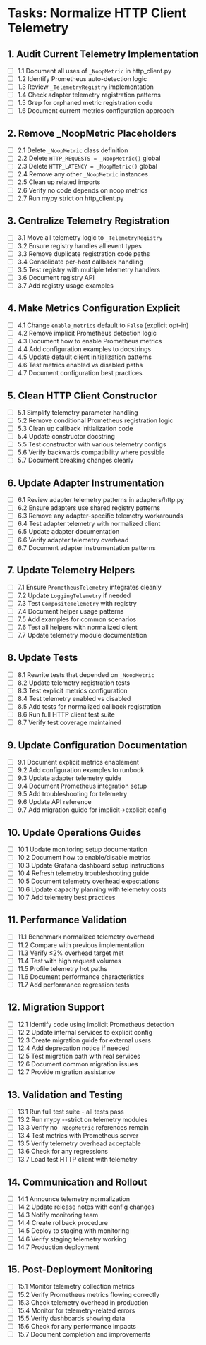 # Tasks: Normalize HTTP Client Telemetry

## 1. Audit Current Telemetry Implementation

- [ ] 1.1 Document all uses of `_NoopMetric` in http_client.py
- [ ] 1.2 Identify Prometheus auto-detection logic
- [ ] 1.3 Review `_TelemetryRegistry` implementation
- [ ] 1.4 Check adapter telemetry registration patterns
- [ ] 1.5 Grep for orphaned metric registration code
- [ ] 1.6 Document current metrics configuration approach

## 2. Remove _NoopMetric Placeholders

- [ ] 2.1 Delete `_NoopMetric` class definition
- [ ] 2.2 Delete `HTTP_REQUESTS = _NoopMetric()` global
- [ ] 2.3 Delete `HTTP_LATENCY = _NoopMetric()` global
- [ ] 2.4 Remove any other `_NoopMetric` instances
- [ ] 2.5 Clean up related imports
- [ ] 2.6 Verify no code depends on noop metrics
- [ ] 2.7 Run mypy strict on http_client.py

## 3. Centralize Telemetry Registration

- [ ] 3.1 Move all telemetry logic to `_TelemetryRegistry`
- [ ] 3.2 Ensure registry handles all event types
- [ ] 3.3 Remove duplicate registration code paths
- [ ] 3.4 Consolidate per-host callback handling
- [ ] 3.5 Test registry with multiple telemetry handlers
- [ ] 3.6 Document registry API
- [ ] 3.7 Add registry usage examples

## 4. Make Metrics Configuration Explicit

- [ ] 4.1 Change `enable_metrics` default to `False` (explicit opt-in)
- [ ] 4.2 Remove implicit Prometheus detection logic
- [ ] 4.3 Document how to enable Prometheus metrics
- [ ] 4.4 Add configuration examples to docstrings
- [ ] 4.5 Update default client initialization patterns
- [ ] 4.6 Test metrics enabled vs disabled paths
- [ ] 4.7 Document configuration best practices

## 5. Clean HTTP Client Constructor

- [ ] 5.1 Simplify telemetry parameter handling
- [ ] 5.2 Remove conditional Prometheus registration logic
- [ ] 5.3 Clean up callback initialization code
- [ ] 5.4 Update constructor docstring
- [ ] 5.5 Test constructor with various telemetry configs
- [ ] 5.6 Verify backwards compatibility where possible
- [ ] 5.7 Document breaking changes clearly

## 6. Update Adapter Instrumentation

- [ ] 6.1 Review adapter telemetry patterns in adapters/http.py
- [ ] 6.2 Ensure adapters use shared registry patterns
- [ ] 6.3 Remove any adapter-specific telemetry workarounds
- [ ] 6.4 Test adapter telemetry with normalized client
- [ ] 6.5 Update adapter documentation
- [ ] 6.6 Verify adapter telemetry overhead
- [ ] 6.7 Document adapter instrumentation patterns

## 7. Update Telemetry Helpers

- [ ] 7.1 Ensure `PrometheusTelemetry` integrates cleanly
- [ ] 7.2 Update `LoggingTelemetry` if needed
- [ ] 7.3 Test `CompositeTelemetry` with registry
- [ ] 7.4 Document helper usage patterns
- [ ] 7.5 Add examples for common scenarios
- [ ] 7.6 Test all helpers with normalized client
- [ ] 7.7 Update telemetry module documentation

## 8. Update Tests

- [ ] 8.1 Rewrite tests that depended on `_NoopMetric`
- [ ] 8.2 Update telemetry registration tests
- [ ] 8.3 Test explicit metrics configuration
- [ ] 8.4 Test telemetry enabled vs disabled
- [ ] 8.5 Add tests for normalized callback registration
- [ ] 8.6 Run full HTTP client test suite
- [ ] 8.7 Verify test coverage maintained

## 9. Update Configuration Documentation

- [ ] 9.1 Document explicit metrics enablement
- [ ] 9.2 Add configuration examples to runbook
- [ ] 9.3 Update adapter telemetry guide
- [ ] 9.4 Document Prometheus integration setup
- [ ] 9.5 Add troubleshooting for telemetry
- [ ] 9.6 Update API reference
- [ ] 9.7 Add migration guide for implicit→explicit config

## 10. Update Operations Guides

- [ ] 10.1 Update monitoring setup documentation
- [ ] 10.2 Document how to enable/disable metrics
- [ ] 10.3 Update Grafana dashboard setup instructions
- [ ] 10.4 Refresh telemetry troubleshooting guide
- [ ] 10.5 Document telemetry overhead expectations
- [ ] 10.6 Update capacity planning with telemetry costs
- [ ] 10.7 Add telemetry best practices

## 11. Performance Validation

- [ ] 11.1 Benchmark normalized telemetry overhead
- [ ] 11.2 Compare with previous implementation
- [ ] 11.3 Verify ≤2% overhead target met
- [ ] 11.4 Test with high request volumes
- [ ] 11.5 Profile telemetry hot paths
- [ ] 11.6 Document performance characteristics
- [ ] 11.7 Add performance regression tests

## 12. Migration Support

- [ ] 12.1 Identify code using implicit Prometheus detection
- [ ] 12.2 Update internal services to explicit config
- [ ] 12.3 Create migration guide for external users
- [ ] 12.4 Add deprecation notice if needed
- [ ] 12.5 Test migration path with real services
- [ ] 12.6 Document common migration issues
- [ ] 12.7 Provide migration assistance

## 13. Validation and Testing

- [ ] 13.1 Run full test suite - all tests pass
- [ ] 13.2 Run mypy --strict on telemetry modules
- [ ] 13.3 Verify no `_NoopMetric` references remain
- [ ] 13.4 Test metrics with Prometheus server
- [ ] 13.5 Verify telemetry overhead acceptable
- [ ] 13.6 Check for any regressions
- [ ] 13.7 Load test HTTP client with telemetry

## 14. Communication and Rollout

- [ ] 14.1 Announce telemetry normalization
- [ ] 14.2 Update release notes with config changes
- [ ] 14.3 Notify monitoring team
- [ ] 14.4 Create rollback procedure
- [ ] 14.5 Deploy to staging with monitoring
- [ ] 14.6 Verify staging telemetry working
- [ ] 14.7 Production deployment

## 15. Post-Deployment Monitoring

- [ ] 15.1 Monitor telemetry collection metrics
- [ ] 15.2 Verify Prometheus metrics flowing correctly
- [ ] 15.3 Check telemetry overhead in production
- [ ] 15.4 Monitor for telemetry-related errors
- [ ] 15.5 Verify dashboards showing data
- [ ] 15.6 Check for any performance impacts
- [ ] 15.7 Document completion and improvements

